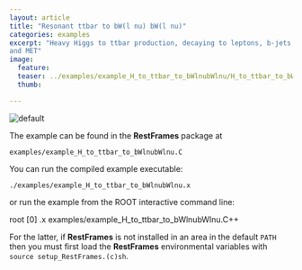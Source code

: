 ```yaml
---
layout: article
title: "Resonant ttbar to bW(l nu) bW(l nu)"
categories: examples
excerpt: "Heavy Higgs to ttbar production, decaying to leptons, b-jets,
and MET"
image:
  feature:
  teaser: ../examples/example_H_to_ttbar_to_bWlnubWlnu/H_to_ttbar_to_bWlnubWlnu_tree.gif
  thumb:

---
```


![default](/examples/exampl_H_to_ttbar_to_bWlnubWlnu/H_to_ttbar_to_bWlnubWlnu_tree.gif)

The example can be found in the **RestFrames** package at

    examples/example_H_to_ttbar_to_bWlnubWlnu.C

You can run the compiled example executable:

    ./examples/example_H_to_ttbar_to_bWlnubWlnu.x

or run the example from the ROOT interactive command line:

   root [0] .x examples/example_H_to_ttbar_to_bWlnubWlnu.C++

For the latter, if **RestFrames** is not installed in an area in the default `PATH` then you must first load the **RestFrames** environmental variables with `source setup_RestFrames.(c)sh`.
